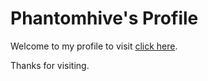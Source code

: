 # Phantomhive's Profile

Welcome to my profile to visit [click here](https://phantomhieve.github.io/profile/).

Thanks for visiting.
